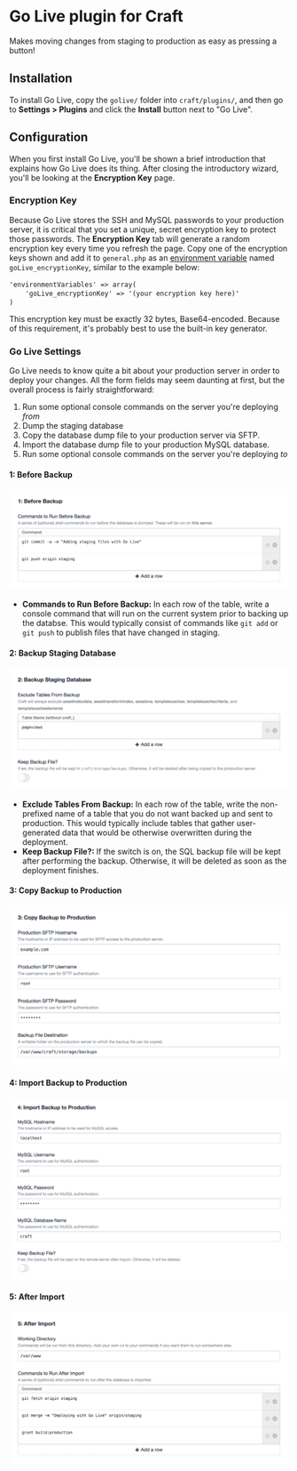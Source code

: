 # Go Live plugin for Craft

Makes moving changes from staging to production as easy as pressing a button!

## Installation

To install Go Live, copy the `golive/` folder into `craft/plugins/`, and then go to **Settings &gt; Plugins** and click the **Install** button next to "Go Live".

## Configuration

When you first install Go Live, you'll be shown a brief introduction that explains how Go Live does its thing. After closing the introductory wizard, you'll be looking at the **Encryption Key** page.


### Encryption Key

Because Go Live stores the SSH and MySQL passwords to your production server, it is critical that you set a unique, secret encryption key to protect those passwords. The **Encryption Key** tab will generate a random encryption key every time you refresh the page. Copy one of the encryption keys shown and add it to `general.php` as an [environment variable](http://buildwithcraft.com/docs/config-settings#environmentVariables) named `goLive_encryptionKey`, similar to the example below:

```
'environmentVariables' => array(
    'goLive_encryptionKey' => '(your encryption key here)'
)
```

This encryption key must be exactly 32 bytes, Base64-encoded. Because of this requirement, it's probably best to use the built-in key generator.

### Go Live Settings

Go Live needs to know quite a bit about your production server in order to deploy your changes. All the form fields may seem daunting at first, but the overall process is fairly straightforward:

1. Run some optional console commands on the server you're deploying _from_
1. Dump the staging database
1. Copy the database dump file to your production server via SFTP.
1. Import the database dump file to your production MySQL database.
1. Run some optional console commands on the server you're deploying _to_

#### 1: Before Backup
<img src="doc/images/golive-settings-1.png" alt="Go Live Before Backup Settings" style="max-width: 100%;">

* **Commands to Run Before Backup:** In each row of the table, write a console command that will run on the current system prior to backing up the databse. This would typically consist of commands like `git add` or `git push` to publish files that have changed in staging.

#### 2: Backup Staging Database
<img src="doc/images/golive-settings-2.png" alt="Go Live Backup Settings" style="max-width: 100%;">

* **Exclude Tables From Backup:** In each row of the table, write the non-prefixed name of a table that you do not want backed up and sent to production. This would typically include tables that gather user-generated data that would be otherwise overwritten during the deployment.
* **Keep Backup File?:** If the switch is on, the SQL backup file will be kept after performing the backup. Otherwise, it will be deleted as soon as the deployment finishes.

#### 3: Copy Backup to Production
<img src="doc/images/golive-settings-3.png" alt="Go Live Copy Backup Settings" style="max-width: 100%;">

#### 4: Import Backup to Production
<img src="doc/images/golive-settings-4.png" alt="Go Live Import Settings" style="max-width: 100%;">

#### 5: After Import
<img src="doc/images/golive-settings-5.png" alt="Go Live After Import Settings" style="max-width: 100%;">
